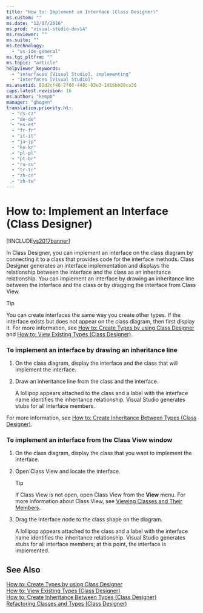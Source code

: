 ```yaml
---
title: "How to: Implement an Interface (Class Designer)"
ms.custom: ""
ms.date: "12/07/2016"
ms.prod: "visual-studio-dev14"
ms.reviewer: ""
ms.suite: ""
ms.technology: 
  - "vs-ide-general"
ms.tgt_pltfrm: ""
ms.topic: "article"
helpviewer_keywords: 
  - "interfaces [Visual Studio], implementing"
  - "interfaces [Visual Studio]"
ms.assetid: 81d2cf46-7f60-448c-83e3-1d16bb88ca36
caps.latest.revision: 16
ms.author: "kempb"
manager: "ghogen"
translation.priority.ht: 
  - "cs-cz"
  - "de-de"
  - "es-es"
  - "fr-fr"
  - "it-it"
  - "ja-jp"
  - "ko-kr"
  - "pl-pl"
  - "pt-br"
  - "ru-ru"
  - "tr-tr"
  - "zh-cn"
  - "zh-tw"
---
```

# How to: Implement an Interface (Class Designer)
[!INCLUDE[vs2017banner](../code-quality/includes/vs2017banner.md)]

In Class Designer, you can implement an interface on the class diagram by connecting it to a class that provides code for the interface methods. Class Designer generates an interface implementation and displays the relationship between the interface and the class as an inheritance relationship. You can implement an interface by drawing an inheritance line between the interface and the class or by dragging the interface from Class View.  
  
> [!TIP]
>  You can create interfaces the same way you create other types. If the interface exists but does not appear on the class diagram, then first display it. For more information, see [How to: Create Types by using Class Designer](../ide/how-to--create-types-by-using-class-designer.md) and [How to: View Existing Types (Class Designer)](../ide/how-to--view-existing-types--class-designer-.md).  
  
### To implement an interface by drawing an inheritance line  
  
1.  On the class diagram, display the interface and the class that will implement the interface.  
  
2.  Draw an inheritance line from the class and the interface.  
  
     A lollipop appears attached to the class and a label with the interface name identifies the inheritance relationship. Visual Studio generates stubs for all interface members.  
  
 For more information, see [How to: Create Inheritance Between Types (Class Designer)](../ide/how-to--create-inheritance-between-types--class-designer-.md).  
  
### To implement an interface from the Class View window  
  
1.  On the class diagram, display the class that you want to implement the interface.  
  
2.  Open Class View and locate the interface.  
  
    > [!TIP]
    >  If Class View is not open, open Class View from the **View** menu. For more information about Class View, see [Viewing Classes and Their Members](http://msdn.microsoft.com/en-us/71e9e8f3-261a-4e0c-87bf-5ec48b8bf333).  
  
3.  Drag the interface node to the class shape on the diagram.  
  
     A lollipop appears attached to the class and a label with the interface name identifies the inheritance relationship. Visual Studio generates stubs for all interface members; at this point, the interface is implemented.  
  
## See Also  
 [How to: Create Types by using Class Designer](../ide/how-to--create-types-by-using-class-designer.md)   
 [How to: View Existing Types (Class Designer)](../ide/how-to--view-existing-types--class-designer-.md)   
 [How to: Create Inheritance Between Types (Class Designer)](../ide/how-to--create-inheritance-between-types--class-designer-.md)   
 [Refactoring Classes and Types (Class Designer)](../ide/refactoring-classes-and-types--class-designer-.md)